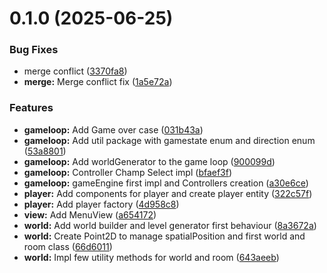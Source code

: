 # 0.1.0 (2025-06-25)


### Bug Fixes

* merge conflict ([3370fa8](https://github.com/ferriforty/PPS-24-Scalata/commit/3370fa843468227c23695e9adf60afe12e3d63e0))
* **merge:** Merge conflict fix ([1a5e72a](https://github.com/ferriforty/PPS-24-Scalata/commit/1a5e72ae42400eabd06f366d13f0375b8d327952))


### Features

* **gameloop:** Add Game over case ([031b43a](https://github.com/ferriforty/PPS-24-Scalata/commit/031b43a13020f3484d8f2992ecc10f07f15eb451))
* **gameloop:** Add util package with gamestate enum and direction enum ([53a8801](https://github.com/ferriforty/PPS-24-Scalata/commit/53a88012d4ea428b17d6700f942153138c3f7d49))
* **gameloop:** Add worldGenerator to the game loop ([900099d](https://github.com/ferriforty/PPS-24-Scalata/commit/900099d9aff02d2bfc175db2abfd4f6df48a97b4))
* **gameloop:** Controller Champ Select impl ([bfaef3f](https://github.com/ferriforty/PPS-24-Scalata/commit/bfaef3feca163134fcbfecfd3b7317f7e0cbdb02))
* **gameloop:** gameEngine first impl and Controllers creation ([a30e6ce](https://github.com/ferriforty/PPS-24-Scalata/commit/a30e6ceeec67143490b0cdbad433c3770fe4ee55))
* **player:** Add components for player and create player entity ([322c57f](https://github.com/ferriforty/PPS-24-Scalata/commit/322c57fccb63dcb77a0d65509795c533c65f0888))
* **player:** Add player factory ([4d958c8](https://github.com/ferriforty/PPS-24-Scalata/commit/4d958c873d8d8bee3e0402151a915a16467880f8))
* **view:** Add MenuView ([a654172](https://github.com/ferriforty/PPS-24-Scalata/commit/a65417238df19b1d0881ea9c7a53b97e3ce496ce))
* **world:** Add world builder and level generator first behaviour ([8a3672a](https://github.com/ferriforty/PPS-24-Scalata/commit/8a3672a5d407d3da5aa12bbe46f58ddebe2de9bd))
* **world:** Create Point2D to manage spatialPosition and first world and room class ([66d6011](https://github.com/ferriforty/PPS-24-Scalata/commit/66d6011ba1d399a2d4c5c6bfb49b4c568453199d))
* **world:** Impl few utility methods for world and room ([643aeeb](https://github.com/ferriforty/PPS-24-Scalata/commit/643aeebf852fc1bce9691f5bf31921020b40dcf8))
